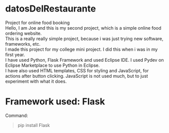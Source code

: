 # datosDelRestaurante
Project for online food booking <br>
Hello, I am Joe and this is my second project, which is a simple online food ordering website. <br>
This is a really really simple project, because i was just trying new software, frameworks, etc. <br>
I made this project for my college mini project. I did this when i was in my first year.<br>
I have used Python, Flask Framework and used Eclipse IDE. I used Pydev on Eclipse Marketplace to use Python in Eclipse. <br>
I have also used HTML templates, CSS for styling and JavaScript, for actions after button clicking. JavaScript is not used much, but to just experiment with what it does. <br>

# Framework used: Flask <br>
Command:
> pip install Flask
